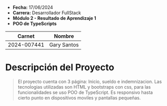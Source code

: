 - **Fecha:** 17/06/2024
- **Carrera:** Desarrollador FullStack
- **Módulo 2 - Resultado de Aprendizaje 1**
- **POO de TypeScripts**


| Carnet      | Nombre      |
|-------------|-------------|
| 2024-007441 | Gary Santos |

# Descripción del Proyecto

>El proyecto cuenta con 3 página: Inicio, sueldo e indemnizacion.
> Las tecnologias utilizadas son HTML y bootstraps con css, para las funcionalidades se uso POO de TypeScript.
> Es responsivo hasta cierto punto en dispositivos moviles y pantallas pequeñas.
